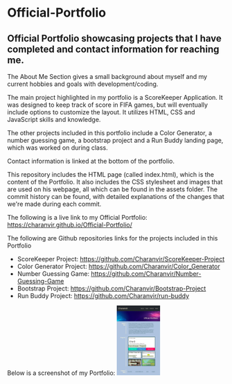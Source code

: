 # Official-Portfolio

## Official Portfolio showcasing projects that I have completed and contact information for reaching me.

The About Me Section gives a small background about myself and my current hobbies and goals with development/coding.

The main project highlighted in my portfolio is a ScoreKeeper Application. It was designed to keep track of score in FIFA games, but will eventually include options to customize the layout. It utilizes HTML, CSS and JavaScript skills and knowledge. 

The other projects included in this portfolio include a Color Generator, a number guessing game, a bootstrap project and a Run Buddy landing page, which was worked on during class. 

Contact information is linked at the bottom of the portfolio. 

This repository includes the HTML page (called index.html), which is the content of the Portfolio. It also includes the CSS stylesheet and images that are used on his webpage, all which can be found in the assets folder. The commit history can be found, with detailed explanations of the changes that we're made during each commit. 

The following is a live link to my Official Portfolio: https://charanvir.github.io/Official-Portfolio/

The following are Github repositories links for the projects included in this Portfolio
- ScoreKeeper Project: https://github.com/Charanvir/ScoreKeeper-Project
- Color Generator Project: https://github.com/Charanvir/Color_Generator
- Number Guessing Game: https://github.com/Charanvir/Number-Guessing-Game
- Bootstrap Project: https://github.com/Charanvir/Bootstrap-Project
- Run Buddy Project: https://github.com/Charanvir/run-buddy

Below is a screenshot of my Portfolio:
<img src="assets/images/Portfolio-Screenshot.jpeg" width="100" >
